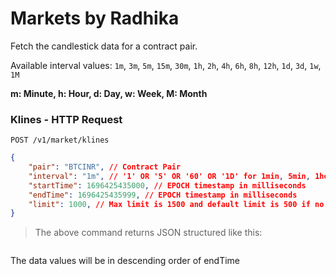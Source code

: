 # Markets by Radhika

Fetch the candlestick data for a contract pair.

Available interval values: `1m`, `3m`, `5m`, `15m`, `30m`, `1h`, `2h`, `4h`, `6h`, `8h`, `12h`, `1d`, `3d`, `1w`, `1M`

**m: Minute, h: Hour, d: Day, w: Week, M: Month**

### Klines - HTTP Request

 `POST /v1/market/klines`

```json
{
    "pair": "BTCINR", // Contract Pair
    "interval": "1m", // '1' OR '5' OR '60' OR '1D' for 1min, 5min, 1hour, 1day respectively
    "startTime": 1696425435000, // EPOCH timestamp in milliseconds
    "endTime": 1696425435999, // EPOCH timestamp in milliseconds
    "limit": 1000, // Max limit is 1500 and default limit is 500 if no limit value will be passed
}
```

> The above command returns JSON structured like this:
 
```json

```

<aside class="notice">
 The data values will be in descending order of endTime  
</aside>
